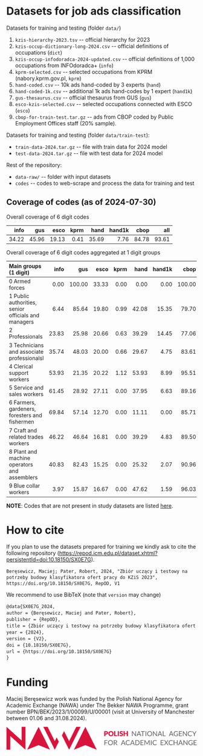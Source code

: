 # Datasets for job ads classification

Datasets for training and testing (folder `data/`)

1.  `kzis-hierarchy-2023.tsv` -- official hierarchy for 2023
2.  `kzis-occup-dictionary-long-2024.csv` -- official definitions of occupations (`dict`)
3.  `kzis-occup-infodoradca-2024-updated.csv` -- official definitions of 1,000 occupations from INFOdoradca+ (`info`)
4.  `kprm-selected.csv` -- selected occupations from KPRM (nabory.kprm.gov.pl, `kprm`)
5.  `hand-coded.csv` -- 10k ads hand-coded by 3 experts (`hand`)
6.  `hand-coded-1k.csv` -- additional 1k ads hand-codes by 1 expert (`hand1k`)
7.  `gus-thesaurus.csv` -- official thesaurus from GUS (`gus`)
8.  `esco-kzis-selected.csv` -- selected occupations connected with ESCO (`esco`)
9.  `cbop-for-train-test.tar.gz` -- ads from CBOP coded by Public Employment Offices staff (20% sample).

Datasets for training and testing (folder `data/train-test`):

-   `train-data-2024.tar.gz` -- file with train data for 2024 model
-   `test-data-2024.tar.gz` -- file with test data for 2024 model

Rest of the repository:

-   `data-raw/` -- folder with input datasets
-   `codes` -- codes to web-scrape and process the data for training and test

## Coverage of codes (as of 2024-07-30)

Overall coverage of 6 digit codes

|  info |   gus |  esco | kprm |  hand | hand1k |  cbop |   all |
|------:|------:|------:|-----:|------:|-------:|------:|------:|
| 34.22 | 45.96 | 19.13 | 0.41 | 35.69 |   7.76 | 84.78 | 93.61 |

Overall coverage of 6 digit codes aggregated at 1 digit groups

| Main groups (1 digit)                               |  info |    gus |  esco | kprm |  hand | hand1k |   cbop |    all |
|:--------------------|------:|------:|------:|------:|------:|------:|------:|------:|
| 0 Armed forces                                      |  0.00 | 100.00 | 33.33 | 0.00 |  0.00 |   0.00 | 100.00 | 100.00 |
| 1 Public authorities, senior officials and managers |  6.44 |  85.64 | 19.80 | 0.99 | 42.08 |  15.35 |  79.70 |  95.54 |
| 2 Professionals                                     | 23.83 |  25.98 | 20.66 | 0.63 | 39.29 |  14.45 |  77.06 |  89.35 |
| 3 Technicians and associate professionalsl          | 35.74 |  48.03 | 20.00 | 0.66 | 29.67 |   4.75 |  83.61 |  92.46 |
| 4 Clerical support workers                          | 53.93 |  21.35 | 20.22 | 1.12 | 53.93 |   8.99 |  95.51 |  98.88 |
| 5 Service and sales workers                         | 61.45 |  28.92 | 27.11 | 0.00 | 37.95 |   6.63 |  89.16 |  96.99 |
| 6 Farmers, gardeners, foresters and fishermen       | 69.84 |  57.14 | 12.70 | 0.00 | 11.11 |   0.00 |  85.71 |  98.41 |
| 7 Craft and related trades workers                  | 46.22 |  46.64 | 16.81 | 0.00 | 39.29 |   4.83 |  89.50 |  94.33 |
| 8 Plant and machine operators and assemblers        | 40.83 |  82.43 | 15.25 | 0.00 | 25.32 |   2.07 |  90.96 |  97.93 |
| 9 Blue collar workers                               |  3.97 |  15.87 | 16.67 | 0.00 | 47.62 |   1.59 |  96.03 |  96.03 |

**NOTE**: Codes that are not present in study datasets are listed [here](data/codes-not-coveted.csv).

# How to cite

If you plan to use the datasets prepared for training we kindly ask to cite the following repository (<https://repod.icm.edu.pl/dataset.xhtml?persistentId=doi:10.18150/SX0E7G>).

```         
Beręsewicz, Maciej; Pater, Robert, 2024, "Zbiór uczący i testowy na potrzeby budowy klasyfikatora ofert pracy do KZiS 2023", https://doi.org/10.18150/SX0E7G, RepOD, V1
```

We recommend to use BibTeX (note that `version` may change)

``` tex
@data{SX0E7G_2024,
author = {Beręsewicz, Maciej and Pater, Robert},
publisher = {RepOD},
title = {Zbiór uczący i testowy na potrzeby budowy klasyfikatora ofert pracy do KZiS 2023},
year = {2024},
version = {V2},
doi = {10.18150/SX0E7G},
url = {https://doi.org/10.18150/SX0E7G}
}
```

# Funding

Maciej Beręsewicz work was funded by the Polish National Agency for Academic Exchange (NAWA) under The Bekker NAWA Programme, grant number BPN/BEK/2023/1/00099/U/00001 (visit at University of Manchester between 01.06 and 31.08.2024).

[![](https://raw.githubusercontent.com/OJALAB/CBOP-datasets/main/docs/logo-nawa.png)](https://nawa.gov.pl/en/)
